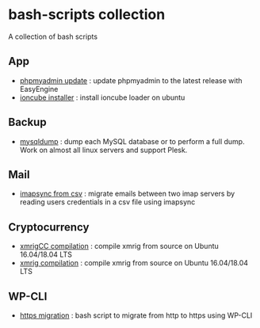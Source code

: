 # bash-scripts collection

A collection of bash scripts

## App

* [phpmyadmin update](https://github.com/VirtuBox/bash-scripts/tree/master/apps/phpmyadmin) :  update phpmyadmin to the latest release with EasyEngine
* [ioncube installer](https://github.com/VirtuBox/bash-scripts/tree/master/apps/ioncube) : install ioncube loader on ubuntu

## Backup

* [mysqldump](https://github.com/VirtuBox/bash-scripts/blob/master/backup/mysqldump/) :  dump each MySQL database or to perform a full dump. Work on almost all linux servers and support Plesk.

## Mail

* [imapsync from csv](https://github.com/VirtuBox/bash-scripts/blob/master/mail/imapsync/) : migrate emails between two imap servers by reading users credentials in a csv file using imapsync

## Cryptocurrency

* [xmrigCC compilation](https://github.com/VirtuBox/bash-scripts/tree/master/cryptocurrency/xmrigCC) : compile xmrig from source on Ubuntu 16.04/18.04 LTS
* [xmrig compilation](https://github.com/VirtuBox/bash-scripts/tree/master/cryptocurrency/xmrig) : compile xmrig from source on Ubuntu 16.04/18.04 LTS

## WP-CLI

* [https migration](https://github.com/VirtuBox/bash-scripts/tree/master/wp-cli/https-migrate) : bash script to migrate from http to https using WP-CLI
